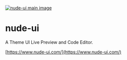 <a href="https://www.nude-ui.com/" target="_blank">
<img src="https://www.nude-ui.com/images/nude-ui-open-graph-image.jpg" alt="nude-ui main image" />
</a>

# nude-ui

A Theme UI Live Preview and Code Editor.

[https://www.nude-ui.com/](https://www.nude-ui.com/)
